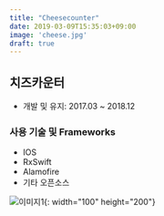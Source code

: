 ```yaml
---
title: "Cheesecounter"
date: 2019-03-09T15:35:03+09:00
image: 'cheese.jpg'
draft: true
---
```


## 치즈카운터 

- 개발 및 유지: 2017.03 ~ 2018.12



### 사용 기술 및 Frameworks
 - IOS
 - RxSwift
 - Alamofire
 - 기타 오픈소스


![이미지1](https://bumwoopark.github.io/images/screenshot_1.png){: width="100" height="200"}




